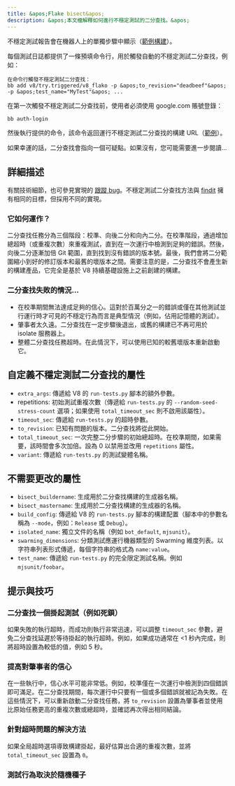 ```yaml
---
title: &apos;Flake bisect&apos;
description: &apos;本文檔解釋如何進行不穩定測試的二分查找。&apos;
---
```

不穩定測試報告會在機器人上的單獨步驟中顯示（[範例構建](https://ci.chromium.org/ui/p/v8/builders/ci/V8%20Linux64%20TSAN/38630/overview)）。

每個測試日誌都提供了一條預填命令行，用於觸發自動的不穩定測試二分查找，例如：

```
在命令行觸發不穩定測試二分查找：
bb add v8/try.triggered/v8_flako -p &apos;to_revision="deadbeef"&apos; -p &apos;test_name="MyTest"&apos; ...
```

在第一次觸發不穩定測試二分查找前，使用者必須使用 google.com 賬號登錄：

```bash
bb auth-login
```

然後執行提供的命令，該命令返回運行不穩定測試二分查找的構建 URL（[範例](https://ci.chromium.org/ui/p/v8/builders/try.triggered/v8_flako/b8836020260675019825/overview)）。

如果幸運的話，二分查找會指向一個可疑點。如果沒有，您可能需要進一步閱讀…

## 詳細描述

有關技術細節，也可參見實現的 [跟蹤 bug](https://crbug.com/711249)。不穩定測試二分查找方法與 [findit](https://sites.google.com/chromium.org/cat/findit) 擁有相同的目標，但採用不同的實現。

### 它如何運作？

二分查找任務分為三個階段：校準、向後二分和向內二分。在校準階段，通過增加總超時（或重複次數）來重複測試，直到在一次運行中檢測到足夠的錯誤。然後，向後二分逐漸加倍 Git 範圍，直到找到沒有錯誤的版本號。最後，我們會將二分範圍縮小到好的修訂版本和最舊的壞版本之間。需要注意的是，二分查找不會產生新的構建產品，它完全是基於 V8 持續基礎設施上之前創建的構建。

### 二分查找失敗的情況…

- 在校準期間無法達成足夠的信心。這對於百萬分之一的錯誤或僅在其他測試並行運行時才可見的不穩定行為而言是典型情況（例如，佔用記憶體的測試）。
- 肇事者太久遠。二分查找在一定步驟後退出，或舊的構建已不再可用於 isolate 服務器上。
- 整體二分查找任務超時。在此情況下，可以使用已知的較舊壞版本重新啟動它。

## 自定義不穩定測試二分查找的屬性

- `extra_args`: 傳遞給 V8 的 `run-tests.py` 腳本的額外參數。
- repetitions: 初始測試重複次數（傳遞給 `run-tests.py` 的 `--random-seed-stress-count` 選項；如果使用 `total_timeout_sec` 則不啟用該屬性）。
- `timeout_sec`: 傳遞給 `run-tests.py` 的超時參數。
- `to_revision`: 已知有問題的版本。二分查找將從此開始。
- `total_timeout_sec`: 一次完整二分步驟的初始總超時。在校準期間，如果需要，該時間會多次加倍。設為 0 以禁用並改用 `repetitions` 屬性。
- `variant`: 傳遞給 `run-tests.py` 的測試變體名稱。

## 不需要更改的屬性

- `bisect_buildername`: 生成用於二分查找構建的生成器名稱。
- `bisect_mastername`: 生成用於二分查找構建的生成器的名稱。
- `build_config`: 傳遞給 V8 的 `run-tests.py` 腳本的構建配置（腳本中的參數名稱為 `--mode`，例如：`Release` 或 `Debug`）。
- `isolated_name`: 獨立文件的名稱（例如 `bot_default`, `mjsunit`）。
- `swarming_dimensions`: 分類測試應運行機器類型的 Swarming 維度列表。以字符串列表形式傳遞，每個字符串的格式為 `name:value`。
- `test_name`: 傳遞給 `run-tests.py` 的完全限定測試名稱。例如 `mjsunit/foobar`。

## 提示與技巧

### 二分查找一個掛起測試（例如死鎖）

如果失敗的執行超時，而成功則執行非常迅速，可以調整 `timeout_sec` 參數，避免二分查找延遲於等待掛起的執行超時。例如，如果成功通常在 &lt;1 秒內完成，則將超時設置為較低的值，例如 5 秒。

### 提高對肇事者的信心

在一些執行中，信心水平可能非常低。例如，校準僅在一次運行中檢測到四個錯誤即可滿足。在二分查找期間，每次運行中只要有一個或多個錯誤就被記為失敗。在這些情況下，可以重新啟動二分查找任務，將 `to_revision` 設置為肇事者並使用比原始任務更高的重複次數或總超時，並確認再次得出相同結論。

### 針對超時問題的解決方法

如果全局超時選項導致構建掛起，最好估算出合適的重複次數，並將 `total_timeout_sec` 設置為 `0`。

### 測試行為取決於隨機種子

